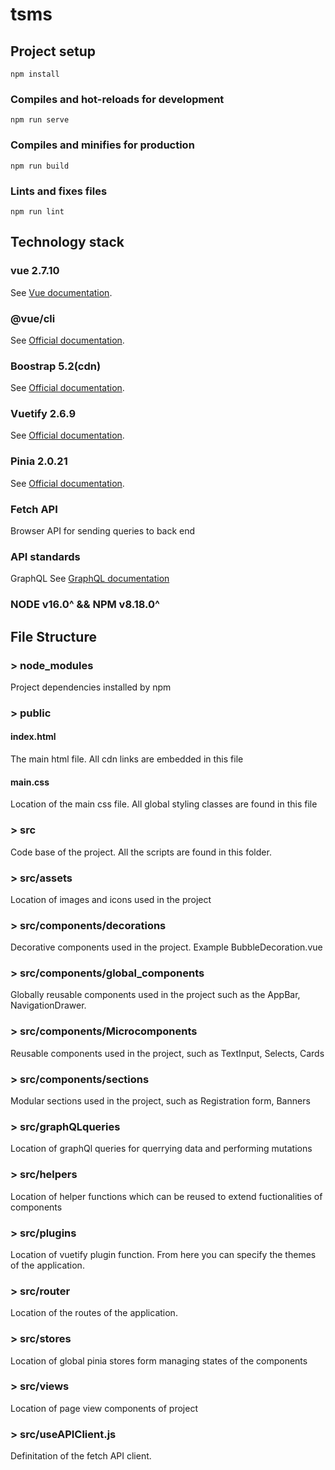 # tsms


## Project setup
```
npm install
```

### Compiles and hot-reloads for development
```
npm run serve
```

### Compiles and minifies for production
```
npm run build
```

### Lints and fixes files
```
npm run lint
```

## Technology stack
### vue 2.7.10
See [Vue documentation](https://vuejs.org/).

### @vue/cli 
See [Official documentation](https://cli.vuejs.org/).

### Boostrap 5.2(cdn)
See [Official documentation](https://getbootstrap.com/docs/5.2/getting-started/introduction/).

### Vuetify 2.6.9
See [Official documentation](https://vuetifyjs.com/en/getting-started/installation/).

### Pinia 2.0.21
See [Official documentation](https://pinia.vuejs.org/introduction.html).

### Fetch API
Browser API for sending queries to back end

### API standards
GraphQL 
See [GraphQL documentation](https://graphql.org/)

### NODE v16.0^ && NPM v8.18.0^

## File Structure
### > node_modules
Project dependencies installed by npm

### > public
#### index.html
The main html file.
All cdn links are embedded in this file

#### main.css
Location of the main css file.
All global styling classes are found in this file

### > src
Code base of the project. All the scripts are found in this folder.

### > src/assets
Location of images and icons used in the project

### > src/components/decorations
Decorative components used in the project. Example BubbleDecoration.vue

###  > src/components/global_components
Globally reusable components used in the project such as the AppBar, NavigationDrawer.

### > src/components/Microcomponents
Reusable components used in the project, such as TextInput, Selects, Cards

### > src/components/sections
Modular sections used in the project, such as Registration form, Banners

### > src/graphQLqueries
Location of graphQl queries for querrying data and performing mutations

### > src/helpers
Location of helper functions which can be reused to extend fuctionalities of components

### > src/plugins
Location of vuetify plugin function. From here you can specify the themes of the application.

### > src/router
Location of the routes of the application.

### > src/stores
Location of global pinia stores form managing states of the components

### > src/views
Location of page view components of project

### > src/useAPIClient.js
Definitation of the fetch API client.







